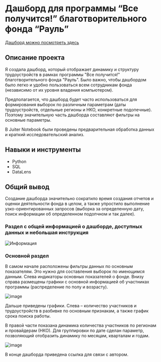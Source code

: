 # Дашборд для программы “Все получится!” благотворительного фонда “Рауль”
[Дашборд можно посмотреть здесь](https://datalens.yandex.ru/l513o2az9iwca-vse-poluchitsya)
## Описание проекта
Я создала дашборд, который отображает динамику и структуру трудоустройств в рамках программы "Все получится!" благотворительного фонда "Рауль". 
Было важно, чтобы дашбордом было легко и удобно пользоваться всем сотрудникам фонда (независимо от их уровня владения компьютером). 

Предполагается, что дашборд будет часто использоваться для формирования выборок по различным параметрам (даты трудоустройств, отдельные регионы и НКО, конкретные подопечные). 
Поэтому значительную часть дашборда составляют фильтры на основные параметры.

В Juiter Notebook были проведены предварительная обработка данных и краткий исследовательский анализ.
## Навыки и инструменты
- Python
- SQL
- DataLens
## Общий вывод
Создание дашборда значительно сократило время создания отчетов и оценки деятельности фонда в целом, а также упростило выполнение узко-ориентированных запросов
(выборка за определенную дату, поиск информации об определенном подопчном и так далее).
### Раздел  с общей информацией о дашборде, доступных данных и небольшая инструкция
![Информация](https://github.com/alisromanna/My_projects/assets/120556506/f82b568f-4f06-4d85-bb82-4cc1247b54c2)

### Основной раздел
В самом начале расположены фильтры данных по основным показателям. Это нужно для составления выборок по имеющимся данным. Слева индикаторы основных показателей о фонде. 
Внизу справа размещены графики с основной информацией об участниках программы (распределение по полу и возрасту).

![image](https://github.com/alisromanna/My_projects/assets/120556506/d2ae262e-28be-40d5-a3e7-16505218a945)

Дальше приведены графики. Слева – количество участников и трудоустройств в разбивке по основным признакам, а также график срока поиска работы. 

В правой части показана динамика количества участников по регионам и провайдерам (НКО). 
Для группировки по дате сделан параметр, позволяющий отобразить динамику по месяцам, кварталам и годам.

![image](https://github.com/alisromanna/My_projects/assets/120556506/d021cf0a-1eb3-4d0a-8d59-dc1d28ccd986)

В конце дашборда приведена ссылка для связи с автором.



